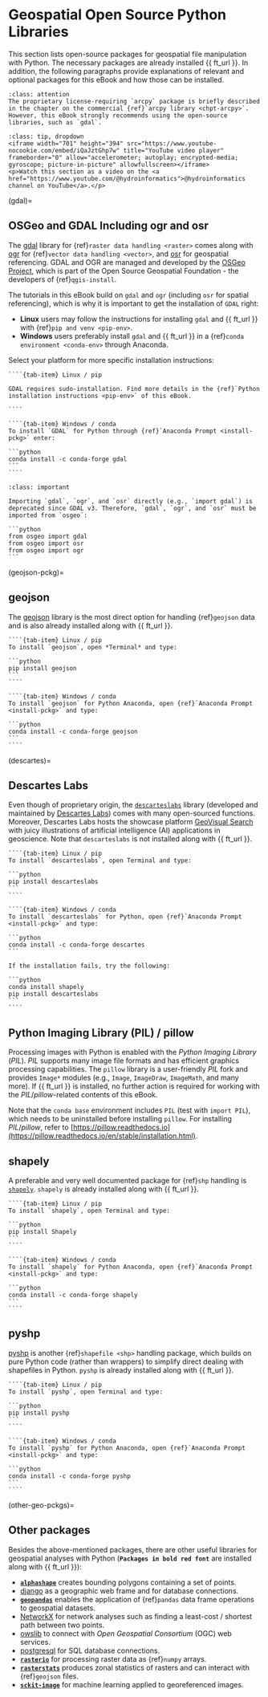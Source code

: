 # Geospatial Open Source Python Libraries

This section lists open-source packages for geospatial file manipulation with Python. The necessary packages are already installed {{ ft_url }}. In addition, the following paragraphs provide explanations of relevant and optional packages for this eBook and how those can be installed.

```{admonition} arcpy / ArcGIS
:class: attention
The proprietary license-requiring `arcpy` package is briefly described in the chapter on the commercial {ref}`arcpy library <chpt-arcpy>`. However, this eBook strongly recommends using the open-source libraries, such as `gdal`.
```

```{admonition} Watch this Section on YouTube
:class: tip, dropdown
<iframe width="701" height="394" src="https://www.youtube-nocookie.com/embed/iQaJztGhp7w" title="YouTube video player" frameborder="0" allow="accelerometer; autoplay; encrypted-media; gyroscope; picture-in-picture" allowfullscreen></iframe>
<p>Watch this section as a video on the <a href="https://www.youtube.com/@hydroinformatics">@hydroinformatics channel on YouTube</a>.</p>
```

(gdal)=
## OSGeo and GDAL Including ogr and osr

The [gdal](https://gdal.org/) library for {ref}`raster data handling <raster>` comes along with [ogr](https://gdal.org/faq.html?highlight=ogr) for {ref}`vector data handling <vector>`, and [osr](https://gdal.org/python/osgeo.osr-module.html) for geospatial referencing. GDAL and OGR are managed and developed by the [OSGeo Project](http://www.osgeo.org/), which is part of the Open Source Geospatial Foundation - the developers of {ref}`qgis-install`.

The tutorials in this eBook build on `gdal` and `ogr` (including `osr` for spatial referencing), which is why it is important to get the installation of `GDAL` right:

* **Linux** users may follow the instructions for installing `gdal` and {{ ft_url }} with {ref}`pip and venv <pip-env>`.
* **Windows** users preferably install `gdal` and {{ ft_url }} in a {ref}`conda environment <conda-env>` through Anaconda.


Select your platform for more specific installation instructions:

`````{tab-set}
````{tab-item} Linux / pip

GDAL requires sudo-installation. Find more details in the {ref}`Python installation instructions <pip-env>` of this eBook.

````

````{tab-item} Windows / conda
To install `GDAL` for Python through {ref}`Anaconda Prompt <install-pckg>` enter:

```python
conda install -c conda-forge gdal
```
````
`````

````{admonition} Import GDAL, ogr, and osr from OSGeo
:class: important

Importing `gdal`, `ogr`, and `osr` directly (e.g., `import gdal`) is deprecated since GDAL v3. Therefore, `gdal`, `ogr`, and `osr` must be imported from `osgeo`:

```python
from osgeo import gdal
from osgeo import osr
from osgeo import ogr
```
````

(geojson-pckg)=
## geojson
The [geojson](https://pypi.org/project/geojson/) library is the most direct option for handling {ref}`geojson` data and is also already installed along with {{ ft_url }}.

`````{tab-set}
````{tab-item} Linux / pip
To install `geojson`, open *Terminal* and type:

```python
pip install geojson
```
````

````{tab-item} Windows / conda
To install `geojson` for Python Anaconda, open {ref}`Anaconda Prompt <install-pckg>` and type:

```python
conda install -c conda-forge geojson
```
````
`````

(descartes)=
## Descartes Labs
Even though of proprietary origin, the [`descarteslabs`](https://docs.descarteslabs.com/api.html) library (developed and maintained by [Descartes Labs](https://www.descarteslabs.com/)) comes with many open-sourced functions. Moreover, Descartes Labs hosts the showcase platform [GeoVisual Search](https://search.descarteslabs.com/) with juicy illustrations of artificial intelligence (AI) applications in geoscience. Note that `descarteslabs` is not installed along with {{ ft_url }}.

`````{tab-set}
````{tab-item} Linux / pip
To install `descarteslabs`, open Terminal and type:

```python
pip install descarteslabs
```
````

````{tab-item} Windows / conda
To install `descarteslabs` for Python, open {ref}`Anaconda Prompt <install-pckg>` and type:

```python
conda install -c conda-forge descartes
```

If the installation fails, try the following:

```python
conda install shapely
pip install descarteslabs
```
````
`````

## Python Imaging Library (PIL) / pillow
Processing images with Python is enabled with the *Python Imaging Library* (*PIL*). *PIL* supports many image file formats and has efficient graphics processing capabilities. The `pillow` library is a user-friendly *PIL* fork and provides `Image*` modules (e.g., `Image`, `ImageDraw`, `ImageMath`, and many more). If {{ ft_url }} is installed, no further action is required for working with the *PIL*/*pillow*-related contents of this eBook.

Note that the `conda base` environment includes `PIL` (test with `import PIL`), which needs to be uninstalled before installing `pillow`. For installing *PIL*/*pillow*, refer to [https://pillow.readthedocs.io](https://pillow.readthedocs.io/en/stable/installation.html).

## shapely

A preferable and very well documented package for {ref}`shp` handling is [`shapely`](https://shapely.readthedocs.io/). `shapely` is already installed along with {{ ft_url }}.

`````{tab-set}
````{tab-item} Linux / pip
To install `shapely`, open Terminal and type:

```python
pip install Shapely
```
````

````{tab-item} Windows / conda
To install `shapely` for Python Anaconda, open {ref}`Anaconda Prompt <install-pckg>` and type:

```python
conda install -c conda-forge shapely
```
````
`````

## pyshp
[pyshp](https://pypi.org/project/pyshp/) is another {ref}`shapefile <shp>` handling package, which builds on pure Python code (rather than wrappers) to simplify direct dealing with shapefiles in Python. `pyshp` is already installed along with {{ ft_url }}.

`````{tab-set}
````{tab-item} Linux / pip
To install `pyshp`, open Terminal and type:

```python
pip install pyshp
```
````

````{tab-item} Windows / conda
To install `pyshp` for Python Anaconda, open {ref}`Anaconda Prompt <install-pckg>` and type:

```python
conda install -c conda-forge pyshp
```
````
`````

(other-geo-pckgs)=
## Other packages

Besides the above-mentioned packages, there are other useful libraries for geospatial analyses with Python (**`Packages in bold red font`** are installed along with {{ ft_url }}):

 * [**`alphashape`**](https://pypi.org/project/alphashape/) creates bounding polygons containing a set of points.
 * [django](https://docs.djangoproject.com/en/3.0/ref/contrib/gis/) as a geographic web frame and for database connections.
 * [**`geopandas`**](https://geopandas.org/) enables the application of {ref}`pandas` data frame operations to geospatial datasets.
 * [NetworkX](https://networkx.github.io/documentation/stable/index.html) for network analyses such as finding a least-cost / shortest path between two points.
 * [owslib](http://geopython.github.io/OWSLib/) to connect with *Open Geospatial Consortium* (OGC) web services.
 * [postgresql](https://www.postgresqltutorial.com/postgresql-python/) for SQL database connections.
 * [**`rasterio`**](https://rasterio.readthedocs.io/en/latest/) for processing raster data as {ref}`numpy` arrays.
 * [**`rasterstats`**](https://pythonhosted.org/rasterstats/) produces zonal statistics of rasters and can interact with {ref}`geojson` files.
 * [**`sckit-image`**](https://scikit-image.org/) for machine learning applied to georeferenced images.
